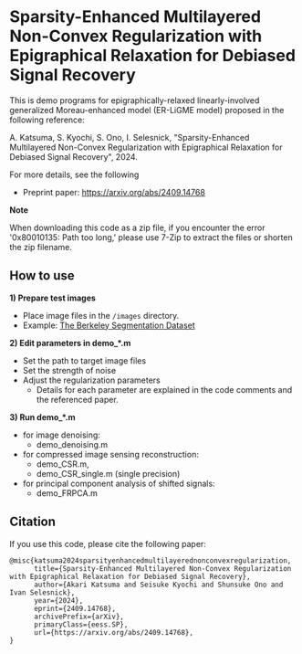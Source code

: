 # Sparsity-Enhanced Multilayered Non-Convex Regularization with Epigraphical Relaxation for Debiased Signal Recovery

This is demo programs for epigraphically-relaxed linearly-involved generalized Moreau-enhanced model (ER-LiGME model) proposed in the following reference:

A. Katsuma, S. Kyochi, S. Ono, I. Selesnick, "Sparsity-Enhanced Multilayered Non-Convex Regularization with Epigraphical Relaxation for Debiased Signal Recovery", 2024.

For more details, see the following

- Preprint paper: https://arxiv.org/abs/2409.14768

**Note**

When downloading this code as a zip file, if you encounter the error '0x80010135: Path too long,' please use 7-Zip to extract the files or shorten the zip filename.

## How to use

**1) Prepare test images**
 - Place image files in the `/images` directory.
 - Example: [The Berkeley Segmentation Dataset](https://www2.eecs.berkeley.edu/Research/Projects/CS/vision/bsds/)

**2) Edit parameters in demo_*.m**
 - Set the path to target image files
 - Set the strength of noise
 - Adjust the regularization parameters
   - Details for each parameter are explained in the code comments and the referenced paper.

**3) Run demo_*.m**
 - for image denoising: 
   - demo_denoising.m
 - for compressed image sensing reconstruction:
   - demo_CSR.m, 
   - demo_CSR_single.m (single precision)
 - for principal component analysis of shifted signals:
   - demo_FRPCA.m

## Citation
If you use this code, please cite the following paper:
```
@misc{katsuma2024sparsityenhancedmultilayerednonconvexregularization,
      title={Sparsity-Enhanced Multilayered Non-Convex Regularization with Epigraphical Relaxation for Debiased Signal Recovery}, 
      author={Akari Katsuma and Seisuke Kyochi and Shunsuke Ono and Ivan Selesnick},
      year={2024},
      eprint={2409.14768},
      archivePrefix={arXiv},
      primaryClass={eess.SP},
      url={https://arxiv.org/abs/2409.14768}, 
}
```